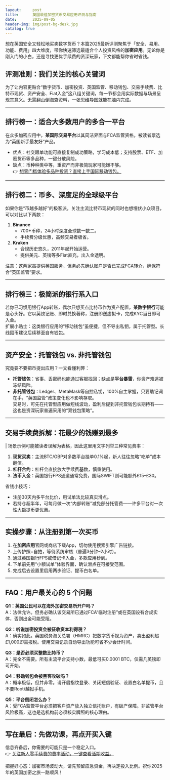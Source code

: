 ```yaml
---
layout:     post
title:      英国最佳加密货币交易应用评测与指南
date:       2025-09-05
header-img: img/post-bg-desk.jpg
catalog: true
---
```


想在英国安全又轻松地买卖数字货币？本篇2025最新评测聚焦于「安全、易用、功能、费用」四大维度，带你快速筛选最适合个人投资风格的**加密应用**。无论你是刚入门的小白，还是寻找更优手续费的资深玩家，下文都能帮你省时省钱。

## 评测准则：我们关注的核心关键词
为了让内容更贴合“数字货币、加密投资、英国监管、移动钱包、交易手续费、比特币现货、资产安全、Fiat入金”这八组关键词，每一节都会用实际数据与场景呈现其意义。无需翻山倒海查资料，一张思维导图就能在脑内完成。

---

## 排行榜一：适合大多数用户的多合一平台  
在众多加密应用中，**某国际交易平台**以其简洁界面与FCA监管资格，被读者票选为“英国新手最友好”产品。  
- 优点：社交跟单功能可直接复制成功策略，学习成本低；支持股票、ETF、加密货币等多品种，一键分散风险。  
- 缺点：币种种类中等，重资产而非极简玩家可能嫌不够。  
👉 [想零门槛体验多品种投资？直接上手国际移动钱包。](https://okxdog.com/)  

---

## 排行榜二：币多、深度足的全球级平台  
如果你是“币越多越好”的极客派，关注主流比特币现货的同时也想埋伏小众项目，可以对比以下两款：  
1. **Binance**  
   - 700+币种，24小时深度全球数一数二。  
   - 手续费分级优惠，高频交易者极省。  
2. **Kraken**  
   - 合规历史悠久，2011年起开始运营。  
   - 提供美元、英镑等多Fiat直充，出入金透明。  

注意：这两家虽提供英国服务，但务必先确认账户是否已完成FCA转介，确保符合“英国监管”要求。

---

## 排行榜三：极简派的银行系入口  
若你已习惯用银行App转账，偶尔只想买点比特币作为资产配置，**某数字银行**可能是心头好。它以英镑记账、即时兑换著称，注册即送虚拟卡，完成KYC当日即可入金。  
扩展小贴士：这类银行应用的“移动钱包”虽便捷，但不导出私钥，属于托管型。长线囤币建议后续移至自有钱包。

---

## 资产安全：托管钱包 vs. 非托管钱包  
究竟要不要把币提出应用？一文看懂利弊：  
- **托管钱包**：省事、丢密码也能通过客服找回；缺点是**平台暴雷**，你资产难逃被冻结风险。  
- **非托管钱包**：Ledger、MetaMask等自控私钥，100%自主掌握，只要助记词在手，“英国监管”政策变化也不影响存取。  
交易时，可先在托管型应用做短线波动，盈利后提到非托管钱包长期持有——这也是资深玩家普遍采用的“双钱包策略”。

---

## 交易手续费拆解：花最少的钱赚到最多
| 场景示例可能被读者误解为表格，因此这里用文字列举三种常见费率：  
1. **现货买卖**：主流BTC/GBP对多数平台挂单0.1%起，新人往往忽略“吃单”成本翻倍。  
2. **杠杆合约**：杠杆会直接放大手续费基数，慎重使用。  
3. **法币入金**：英国银行FPS通道通常免费，国际SWIFT则可能额外£15–£30。  

省钱小技巧：  
- 注册30天内多平台比价，用试单法比较真实滑点。  
- 若持仓超半年，可每月做一次“内部转账”减免部分托管费——许多平台对一次性大额提币更优惠。

---

## 实操步骤：从注册到第一次买币  
1. 在**加密应用**官网或商店下载App，切勿使用搜索引擎广告链接。  
2. 上传护照+自拍，等待系统审核（普遍3分钟–2小时）。  
3. 通过英国银行FPS或借记卡入金，多款应用秒到。  
4. 下单前先用“小额试单”体验界面，确认滑点在可接受范围。  
5. 完成后去设置里启用两步验证、提币白名单。  

---

## FAQ：用户最关心的 5 个问题  
**Q1：英国公民可以在海外加密交易所开户吗？**  
A：法律允许。但务必确认该交易所已通过FCA“临时注册”或在英国设有合规实体，否则出金可能受阻。

**Q2：听说加密投资会被征收资本利得税？**  
A：确实如此。英国税务海关总署（HMRC）把数字货币视为资产，卖出盈利超£1,000即需报税。使用交易记录自动导出功能可省不少会计时间。

**Q3：是否必须买整数比特币？**  
A：完全不需要。所有主流平台支持小数，最低可买0.0001 BTC，仅需几英镑即可开始。

**Q4：移动钱包会被黑客攻破吗？**  
A：概率极低，但并非零。请开启指纹登录、关闭短信验证、设置白名单提币，且不要Root/越狱手机。

**Q5：平台倒闭怎么办？**  
A：受FCA监管平台必须把客户资产放入独立信托账户，有破产保障。非监管平台风险极高，这也是选机构前必须核实牌照的核心理由。

---

## 写在最后：先做功课，再点开买入键  
信息齐备后，你需要的可能只是一个稳定入口。  
👉 [关注新人零手续费的费率活动，一键查看活期收益。](https://okxdog.com/)  

把握好心态：加密市场波动大，请先预留应急资金，再决定投入比例。祝你2025年的英国加密之旅一路顺风！